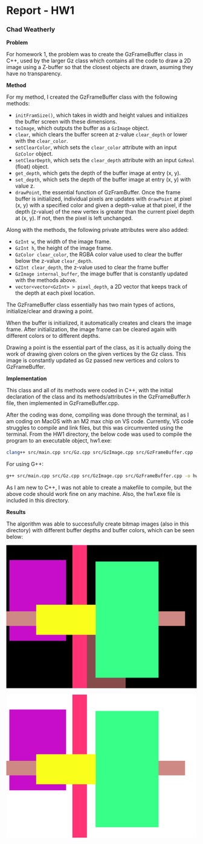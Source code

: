 # __Report - HW1__

### Chad Weatherly

__Problem__

For homework 1, the problem was to create the GzFrameBuffer class in C++, used by the larger Gz class which contains all the code to draw a 2D image using a Z-buffer so that the closest objects are drawn, asuming they have no transparency.

__Method__

For my method, I created the GzFrameBuffer class with the following methods:

- ```initFramSize()```, which takes in width and height values and initializes the buffer screen with these dimensions.
- ```toImage```, which outputs the buffer as a ```GzImage``` object.
- ```clear```, which clears the buffer screen at z-value ```clear_depth``` or lower with the ```clear_color```.
- ```setClearColor```, which sets the ```clear_color``` attribute with an input ```GzColor``` object.
- ```setClearDepth```, which sets the ```clear_depth``` attribute with an input ```GzReal``` (float) object.
- ```get_depth```, which gets the depth of the buffer image at entry (x, y).
- ```set_depth```, which sets the depth of the buffer image at entry (x, y) with value z.
- ```drawPoint```, the essential function of GzFramBuffer. Once the frame buffer is initialized, individual pixels are updates with ```drawPoint``` at pixel (x, y) with a specified color and given a depth-value at that pixel, if the depth (z-value) of the new vertex is greater than the current pixel depth at (x, y). If not, then the pixel is left unchanged.

Along with the methods, the following private attributes were also added:

- ```GzInt w```, the width of the image frame.
- ```GzInt h```, the height of the image frame.
- ```GzColor clear_color```, the RGBA color value used to clear the buffer below the z-value ```clear_depth```.
- ```GZInt clear_depth```, the z-value used to clear the frame buffer
- ```GzImage internal_buffer```, the image buffer that is constantly updated with the methods above.
- ```vector<vector<GzInt> > pixel_depth```, a 2D vector that keeps track of the depth at each pixel location.

The GzFrameBuffer class essentially has two main types of actions, initialize/clear and drawing a point.

When the buffer is initialized, it automatically creates and clears the image frame. After initialization, the image frame can be cleared again with different colors or to different depths. 

Drawing a point is the essential part of the class, as it is actually doing the work of drawing given colors on the given vertices by the Gz class. This image is constantly updated as Gz passed new vertices and colors to GzFrameBuffer.

__Implementation__

This class and all of its methods were coded in C++, with the initial declaration of the class and its methods/attributes in the GzFrameBuffer.h file, then implemented in GzFrameBuffer.cpp.

After the coding was done, compiling was done through the terminal, as I am coding on MacOS with an M2 max chip on VS code. Currently, VS code struggles to compile and link files, but this was circumvented using the terminal. From the HW1 directory, the below code was used to compile the program to an executable object, hw1.exe:

```zsh
clang++ src/main.cpp src/Gz.cpp src/GzImage.cpp src/GzFrameBuffer.cpp -o hw1
```

For using G++:

```zsh
g++ src/main.cpp src/Gz.cpp src/GzImage.cpp src/GzFrameBuffer.cpp -o hw1
```

As I am new to C++, I was not able to create a makefile to compile, but the above code should work fine on any machine. Also, the hw1.exe file is included in this directory.

__Results__

The algorithm was able to successfully create bitmap images (also in this directory) with different buffer depths and buffer colors, which can be seen below:

![Bitmap, black background](NoDepthBuf.bmp)

![Bitmap, white background](WithDepthBuf.bmp)